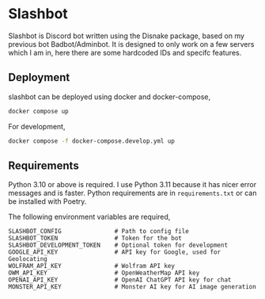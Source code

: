 # Slashbot

Slashbot is Discord bot written using the Disnake package, based on my previous
bot Badbot/Adminbot. It is designed to only work on a few servers which I
am in, here there are some hardcoded IDs and specifc features.

## Deployment

slashbot can be deployed using docker and docker-compose,

```bash
docker compose up
```

For development,

```bash
docker compose -f docker-compose.develop.yml up
```

## Requirements

Python 3.10 or above is required. I use Python 3.11 because it has nicer
error messages and is faster. Python requirements are in `requirements.txt`
or can be installed with Poetry.

The following environment variables are required,

```output
SLASHBOT_CONFIG               # Path to config file
SLASHBOT_TOKEN                # Token for the bot
SLASHBOT_DEVELOPMENT_TOKEN    # Optional token for development
GOOGLE_API_KEY                # API key for Google, used for Geolocating
WOLFRAM_API_KEY               # Wolfram API key
OWM_API_KEY                   # OpenWeatherMap API key
OPENAI_API_KEY                # OpenAI ChatGPT API key for chat
MONSTER_API_KEY               # Monster AI key for AI image generation
```
